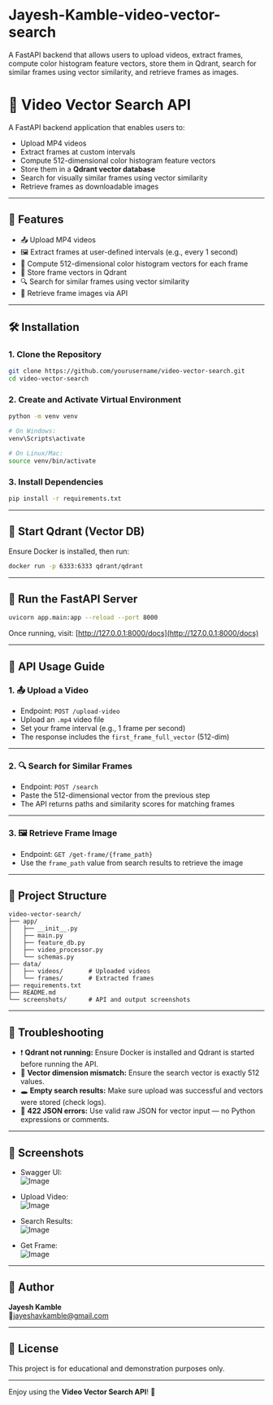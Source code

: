 # Jayesh-Kamble-video-vector-search
A FastAPI backend that allows users to upload videos, extract frames, compute color histogram feature vectors, store them in Qdrant, search for similar frames using vector similarity, and retrieve frames as images.

# 🎥 Video Vector Search API

A FastAPI backend application that enables users to:

- Upload MP4 videos  
- Extract frames at custom intervals  
- Compute 512-dimensional color histogram feature vectors  
- Store them in a **Qdrant vector database**  
- Search for visually similar frames using vector similarity  
- Retrieve frames as downloadable images  

---

## 🚀 Features

- 📤 Upload MP4 videos  
- 🖼️ Extract frames at user-defined intervals (e.g., every 1 second)  
- 🧠 Compute 512-dimensional color histogram vectors for each frame  
- 💾 Store frame vectors in Qdrant  
- 🔍 Search for similar frames using vector similarity  
- 📁 Retrieve frame images via API  

---

## 🛠️ Installation

### 1. Clone the Repository

```bash
git clone https://github.com/yourusername/video-vector-search.git
cd video-vector-search
```

### 2. Create and Activate Virtual Environment

```bash
python -m venv venv

# On Windows:
venv\Scripts\activate

# On Linux/Mac:
source venv/bin/activate
```

### 3. Install Dependencies

```bash
pip install -r requirements.txt
```

---

## 🧱 Start Qdrant (Vector DB)

Ensure Docker is installed, then run:

```bash
docker run -p 6333:6333 qdrant/qdrant
```

---

## 🚦 Run the FastAPI Server

```bash
uvicorn app.main:app --reload --port 8000
```

Once running, visit: [http://127.0.0.1:8000/docs](http://127.0.0.1:8000/docs)

---

## 📝 API Usage Guide

### 1. 📤 Upload a Video

- Endpoint: `POST /upload-video`  
- Upload an `.mp4` video file  
- Set your frame interval (e.g., 1 frame per second)  
- The response includes the `first_frame_full_vector` (512-dim)  

---

### 2. 🔍 Search for Similar Frames

- Endpoint: `POST /search`  
- Paste the 512-dimensional vector from the previous step  
- The API returns paths and similarity scores for matching frames  

---

### 3. 🖼️ Retrieve Frame Image

- Endpoint: `GET /get-frame/{frame_path}`  
- Use the `frame_path` value from search results to retrieve the image  

---

## 📂 Project Structure

```
video-vector-search/
├── app/
│   ├── __init__.py
│   ├── main.py
│   ├── feature_db.py
│   ├── video_processor.py
│   └── schemas.py
├── data/
│   ├── videos/       # Uploaded videos
│   └── frames/       # Extracted frames
├── requirements.txt
├── README.md
└── screenshots/      # API and output screenshots
```

---

## 🧰 Troubleshooting

- ❗ **Qdrant not running:** Ensure Docker is installed and Qdrant is started before running the API.  
- 🔢 **Vector dimension mismatch:** Ensure the search vector is exactly 512 values.  
- 🕳️ **Empty search results:** Make sure upload was successful and vectors were stored (check logs).  
- 🧾 **422 JSON errors:** Use valid raw JSON for vector input — no Python expressions or comments.  

---
## 📸 Screenshots

- Swagger UI:  
  ![Image](https://github.com/user-attachments/assets/16af8abe-b30e-49ee-b624-3848d48f85ad)

- Upload Video:  
  ![Image](https://github.com/user-attachments/assets/cfbab168-cf37-42cd-9f42-b50c77757e1d)

- Search Results:  
  ![Image](https://github.com/user-attachments/assets/2071397f-2c0f-42e7-8b0d-ef3769789b4b)

- Get Frame:  
![Image](https://github.com/user-attachments/assets/64d5de91-9098-4638-baa6-daa606fc4eed)

---

## 👤 Author

**Jayesh Kamble**  
📧jayeshavkamble@gmail.com

---

## 📝 License

This project is for educational and demonstration purposes only.

---

Enjoy using the **Video Vector Search API**! 🚀
